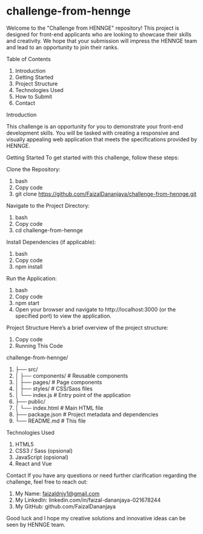 # challenge-from-hennge

Welcome to the "Challenge from HENNGE" repository! This project is designed for front-end applicants who are looking to showcase their skills and creativity. We hope that your submission will impress the HENNGE team and lead to an opportunity to join their ranks.

Table of Contents

  1. Introduction
  2. Getting Started
  3. Project Structure
  4. Technologies Used
  5. How to Submit
  6. Contact

Introduction

This challenge is an opportunity for you to demonstrate your front-end development skills. You will be tasked with creating a responsive and visually appealing web application that meets the specifications provided by HENNGE.

Getting Started
To get started with this challenge, follow these steps:

Clone the Repository:
  1. bash
  2. Copy code
  3. git clone https://github.com/FaizalDananjaya/challenge-from-hennge.git

Navigate to the Project Directory:
  1. bash
  2. Copy code
  3. cd challenge-from-hennge

Install Dependencies (if applicable):
  1. bash
  2. Copy code
  3. npm install

Run the Application:
  1. bash
  2. Copy code
  3. npm start
  4. Open your browser and navigate to http://localhost:3000 (or the specified port) to view the application.

Project Structure
Here’s a brief overview of the project structure:
  1. Copy code
  2. Running This Code

challenge-from-hennge/
1.   ├── src/
2.   │   ├── components/       # Reusable components
3.   │   ├── pages/            # Page components
4.   │   ├── styles/           # CSS/Sass files
5.   │   └── index.js          # Entry point of the application
6.   ├── public/
7.   │   └── index.html        # Main HTML file
8.   ├── package.json          # Project metadata and dependencies
9.   └── README.md             # This file

Technologies Used
  1. HTML5
  2. CSS3 / Sass (opsional)
  3. JavaScript (opsional)
  4. React and Vue

Contact
If you have any questions or need further clarification regarding the challenge, feel free to reach out:
  1. My Name: faizaldnjy1@gmail.com
  2. My LinkedIn: linkedin.com/in/faizal-dananjaya-021678244
  3. My GitHub: github.com/FaizalDananjaya

Good luck and I hope my creative solutions and innovative ideas can be seen by HENNGE team.
